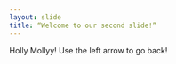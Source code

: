 ```yaml
---
layout: slide
title: “Welcome to our second slide!”
---
```

Holly Mollyy!
Use the left arrow to go back!
